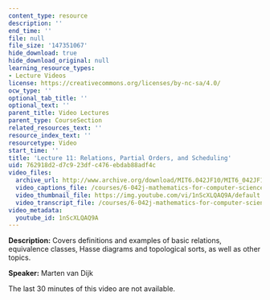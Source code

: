 ```yaml
---
content_type: resource
description: ''
end_time: ''
file: null
file_size: '147351067'
hide_download: true
hide_download_original: null
learning_resource_types:
- Lecture Videos
license: https://creativecommons.org/licenses/by-nc-sa/4.0/
ocw_type: ''
optional_tab_title: ''
optional_text: ''
parent_title: Video Lectures
parent_type: CourseSection
related_resources_text: ''
resource_index_text: ''
resourcetype: Video
start_time: ''
title: 'Lecture 11: Relations, Partial Orders, and Scheduling'
uid: 762918d2-d7c9-23df-c476-ebdab88adf4c
video_files:
  archive_url: http://www.archive.org/download/MIT6.042JF10/MIT6_042JF10_lec11_300k.mp4
  video_captions_file: /courses/6-042j-mathematics-for-computer-science-fall-2010/8f4ed13c35e35a77a87194f06342e031_1nScXLQAQ9A.vtt
  video_thumbnail_file: https://img.youtube.com/vi/1nScXLQAQ9A/default.jpg
  video_transcript_file: /courses/6-042j-mathematics-for-computer-science-fall-2010/df48391c844a4a9a03de190cc289cf10_1nScXLQAQ9A.pdf
video_metadata:
  youtube_id: 1nScXLQAQ9A
---
```


**Description:** Covers definitions and examples of basic relations, equivalence classes, Hasse diagrams and topological sorts, as well as other topics.

**Speaker:** Marten van Dijk

The last 30 minutes of this video are not available.


